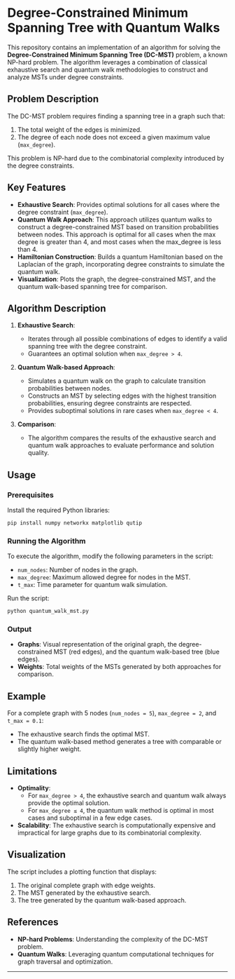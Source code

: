 # Degree-Constrained Minimum Spanning Tree with Quantum Walks

This repository contains an implementation of an algorithm for solving the **Degree-Constrained Minimum Spanning Tree (DC-MST)** problem, a known NP-hard problem. The algorithm leverages a combination of classical exhaustive search and quantum walk methodologies to construct and analyze MSTs under degree constraints.

## Problem Description

The DC-MST problem requires finding a spanning tree in a graph such that:

1. The total weight of the edges is minimized.
2. The degree of each node does not exceed a given maximum value (`max_degree`).

This problem is NP-hard due to the combinatorial complexity introduced by the degree constraints.

## Key Features

- **Exhaustive Search**: Provides optimal solutions for all cases where the degree constraint (`max_degree`).
- **Quantum Walk Approach**: This approach utilizes quantum walks to construct a degree-constrained MST based on transition probabilities between nodes. This approach is optimal for all cases when the max degree is greater than 4, and most cases when the max_degree is less than 4.
- **Hamiltonian Construction**: Builds a quantum Hamiltonian based on the Laplacian of the graph, incorporating degree constraints to simulate the quantum walk.
- **Visualization**: Plots the graph, the degree-constrained MST, and the quantum walk-based spanning tree for comparison.

## Algorithm Description

1. **Exhaustive Search**: 
   - Iterates through all possible combinations of edges to identify a valid spanning tree with the degree constraint.
   - Guarantees an optimal solution when `max_degree > 4`.

2. **Quantum Walk-based Approach**:
   - Simulates a quantum walk on the graph to calculate transition probabilities between nodes.
   - Constructs an MST by selecting edges with the highest transition probabilities, ensuring degree constraints are respected.
   - Provides suboptimal solutions in rare cases when `max_degree < 4`.

3. **Comparison**:
   - The algorithm compares the results of the exhaustive search and quantum walk approaches to evaluate performance and solution quality.

## Usage

### Prerequisites

Install the required Python libraries:

```bash
pip install numpy networkx matplotlib qutip
```

### Running the Algorithm

To execute the algorithm, modify the following parameters in the script:

- `num_nodes`: Number of nodes in the graph.
- `max_degree`: Maximum allowed degree for nodes in the MST.
- `t_max`: Time parameter for quantum walk simulation.

Run the script:

```bash
python quantum_walk_mst.py
```

### Output

- **Graphs**: Visual representation of the original graph, the degree-constrained MST (red edges), and the quantum walk-based tree (blue edges).
- **Weights**: Total weights of the MSTs generated by both approaches for comparison.

## Example

For a complete graph with 5 nodes (`num_nodes = 5`), `max_degree = 2`, and `t_max = 0.1`:

- The exhaustive search finds the optimal MST.
- The quantum walk-based method generates a tree with comparable or slightly higher weight.

## Limitations

- **Optimality**: 
  - For `max_degree > 4`, the exhaustive search and quantum walk always provide the optimal solution.
  - For `max_degree ≤ 4`, the quantum walk method is optimal in most cases and suboptimal in a few edge cases.
- **Scalability**: The exhaustive search is computationally expensive and impractical for large graphs due to its combinatorial complexity.

## Visualization

The script includes a plotting function that displays:

1. The original complete graph with edge weights.
2. The MST generated by the exhaustive search.
3. The tree generated by the quantum walk-based approach.

## References

- **NP-hard Problems**: Understanding the complexity of the DC-MST problem.
- **Quantum Walks**: Leveraging quantum computational techniques for graph traversal and optimization.

---
```

